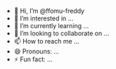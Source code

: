 - 👋 Hi, I’m @ffomu-freddy
- 👀 I’m interested in ...
- 🌱 I’m currently learning ...
- 💞️ I’m looking to collaborate on ...
- 📫 How to reach me ...
- 😄 Pronouns: ...
- ⚡ Fun fact: ...

<!---
ffomu-freddy/ffomu-freddy is a ✨ special ✨ repository because its `README.md` (this file) appears on your GitHub profile.
You can click the Preview link to take a look at your changes.
--->
